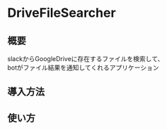 # DriveFileSearcher
## 概要
slackからGoogleDriveに存在するファイルを検索して、  
botがファイル結果を通知してくれるアプリケーション
## 導入方法
## 使い方
